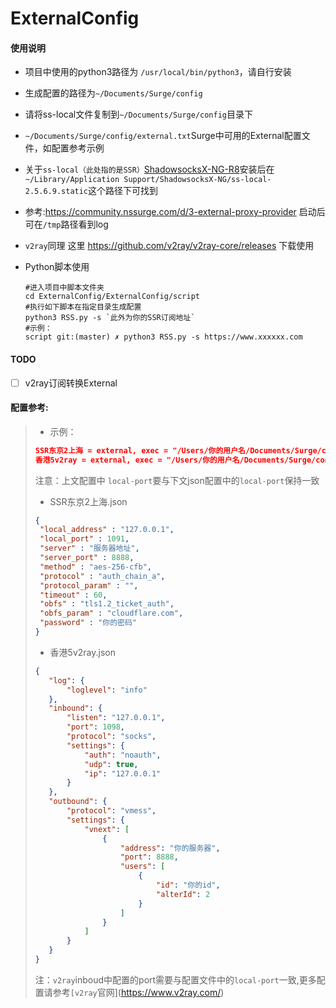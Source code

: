 # ExternalConfig

#### 使用说明

- 项目中使用的python3路径为 `/usr/local/bin/python3`，请自行安装

- 生成配置的路径为`~/Documents/Surge/config`

- 请将ss-local文件复制到`~/Documents/Surge/config`目录下

- `~/Documents/Surge/config/external.txt`Surge中可用的External配置文件，如配置参考示例

- 关于`ss-local（此处指的是SSR）`[ShadowsocksX-NG-R8](https://github.com/qinyuhang/ShadowsocksX-NG-R/releases)安装后在`~/Library/Application Support/ShadowsocksX-NG/ss-local-2.5.6.9.static`这个路径下可找到

- 参考:https://community.nssurge.com/d/3-external-proxy-provider 启动后可在`/tmp`路径看到log

- `v2ray`同理 这里 https://github.com/v2ray/v2ray-core/releases 下载使用

- Python脚本使用

  ```shell
  #进入项目中脚本文件夹
  cd ExternalConfig/ExternalConfig/script
  #执行如下脚本在指定目录生成配置
  python3 RSS.py -s `此外为你的SSR订阅地址`
  #示例：
  script git:(master) ✗ python3 RSS.py -s https://www.xxxxxx.com
  ```

#### TODO

- [ ] v2ray订阅转换External

#### 配置参考:

>- 示例：
>
>```json
>SSR东京2上海 = external, exec = "/Users/你的用户名/Documents/Surge/config/ss-local", local-port = 1091, args = "-c", args = "/Users/你的用户名/Documents/Surge/config/SSR东京2上海.json", addresses = "服务器IP"
>香港5v2ray = external, exec = "/Users/你的用户名/Documents/Surge/config/v2ray-core/v2ray", local-port = 1098, args = "--config=/Users/你的用户名/Documents/Surge/config/香港5v2ray.json", addresses = "服务器IP"
>```
>
>注意：上文配置中 `local-port`要与下文json配置中的`local-port`保持一致
>
>- SSR东京2上海.json
>
>```json
>{
>  "local_address" : "127.0.0.1",
>  "local_port" : 1091,
>  "server" : "服务器地址",
>  "server_port" : 8888,
>  "method" : "aes-256-cfb",
>  "protocol" : "auth_chain_a",
>  "protocol_param" : "",
>  "timeout" : 60,
>  "obfs" : "tls1.2_ticket_auth",
>  "obfs_param" : "cloudflare.com",
>  "password" : "你的密码"
>}
>```
>
>- 香港5v2ray.json
>
>```json
>{
>    "log": {
>        "loglevel": "info"
>    },
>    "inbound": {
>        "listen": "127.0.0.1",
>        "port": 1098,
>        "protocol": "socks",
>        "settings": {
>            "auth": "noauth",
>            "udp": true,
>            "ip": "127.0.0.1"
>        }
>    },
>    "outbound": {
>        "protocol": "vmess",
>        "settings": {
>            "vnext": [
>                {
>                    "address": "你的服务器",
>                    "port": 8888,
>                    "users": [
>                        {
>                            "id": "你的id",
>                            "alterId": 2
>                        }
>                    ]
>                }
>            ]
>        }
>    }
>}
>
>```
>
>注：`v2ray`inboud中配置的port需要与配置文件中的`local-port`一致,更多配置请参考`[v2ray`官网](https://www.v2ray.com/)